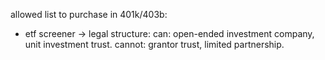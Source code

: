 

allowed list to purchase in 401k/403b:

+ etf screener -> legal structure:
    can: open-ended investment company, unit investment trust.
    cannot: grantor trust, limited partnership.